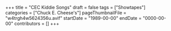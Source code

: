 +++
title = "CEC Kiddie Songs"
draft = false
tags = ["Showtapes"]
categories = ["Chuck E. Cheese's"]
pageThumbnailFile = "w4trgh4w5624356u.avif"
startDate = "1989-00-00"
endDate = "0000-00-00"
contributors = []
+++
